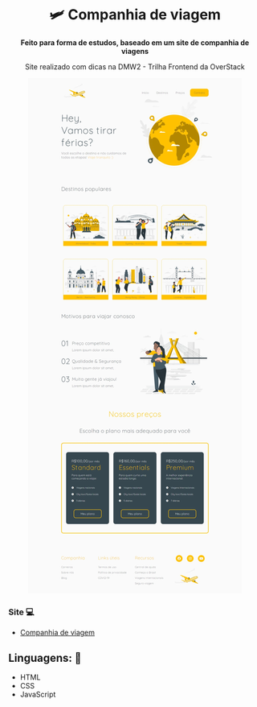 <h1 align="center">🛩️ Companhia de viagem</h1>
<p align="center">
  <strong>Feito para forma de estudos, baseado em um site de companhia de viagens</strong>
</p>
<p align="center">Site realizado com dicas na DMW2 - Trilha Frontend da OverStack</p>

<p align="center">
  <img src="img/home.jpeg" alt="">
</p>

### Site 💻

- [Companhia de viagem](https://cia-travel.netlify.app/)

## Linguagens: 🚀
- HTML
- CSS
- JavaScript
